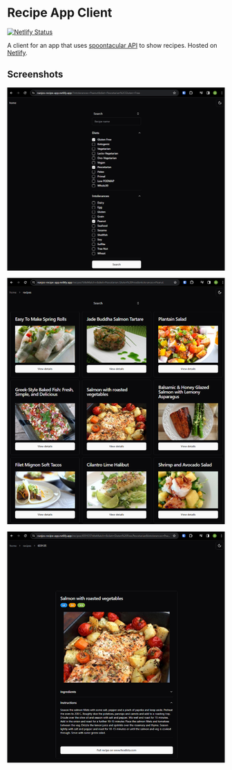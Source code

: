 # Recipe App Client

[![Netlify Status](https://api.netlify.com/api/v1/badges/0e5587d0-00e3-4d6e-a8fc-4fa8ee90a25a/deploy-status)](https://app.netlify.com/sites/nanjos-recipe-app/deploys)

A client for an app that uses [spoontacular API](https://spoonacular.com/food-api) to show recipes.
Hosted on [Netlify](https://app.netlify.com/).

## Screenshots

![Frontpage search](search.png)

![Search results](results.png)

![Recipe: salmon with roasted vegetables](recipe.png)
